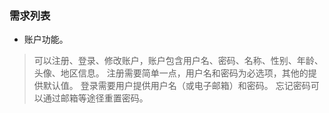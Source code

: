 ### 需求列表
- 账户功能。
> 可以注册、登录、修改账户，账户包含用户名、密码、名称、性别、年龄、头像、地区信息。
> 注册需要简单一点，用户名和密码为必选项，其他的提供默认值。
> 登录需要用户提供用户名（或电子邮箱）和密码。
> 忘记密码可以通过邮箱等途径重置密码。
